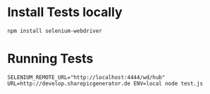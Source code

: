 # Install Tests locally
```
npm install selenium-webdriver
```

# Running Tests
```
SELENIUM_REMOTE_URL="http://localhost:4444/wd/hub"  URL=http://develop.sharepicgenerator.de ENV=local node test.js
```